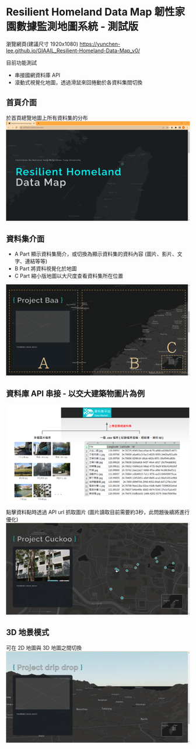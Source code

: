 # Resilient Homeland Data Map 韌性家園數據監測地圖系統 - 測試版
瀏覽網頁(建議尺寸 1920x1080) https://yunchen-lee.github.io/GIAAIL_Resilient-Homeland-Data-Map_v0/

目前功能測試
* 串接國網資料庫 API
* 滾動式視覺化地圖，透過滑鼠來回捲動於各資料集間切換

## 首頁介面
於首頁總覽地圖上所有資料集的分布
![image](https://github.com/yunchen-lee/GIAAIL_Resilient-Homeland-Data-Map_v0/blob/main/ref/0-cover.PNG)

## 資料集介面
* A Part 顯示資料集簡介，或切換為顯示資料集的資料內容 (圖片、影片、文字、連結等等)
* B Part 將資料視覺化於地圖
* C Part 縮小版地圖以大尺度查看資料集所在位置

![image](https://github.com/yunchen-lee/GIAAIL_Resilient-Homeland-Data-Map_v0/blob/main/ref/1-infocard-2.png)

## 資料庫 API 串接 - 以交大建築物圖片為例
![image](https://github.com/yunchen-lee/GIAAIL_Resilient-Homeland-Data-Map_v0/blob/main/ref/2-nchcImages-data.PNG)

點擊資料點時透過 API url 抓取圖片 (圖片讀取目前需要約3秒，此問題後續將進行優化)
![image](https://github.com/yunchen-lee/GIAAIL_Resilient-Homeland-Data-Map_v0/blob/main/ref/2-nchcImages.PNG)

## 3D 地景模式
可在 2D 地圖與 3D 地圖之間切換
![image](https://github.com/yunchen-lee/GIAAIL_Resilient-Homeland-Data-Map_v0/blob/main/ref/3-terrin.PNG)
